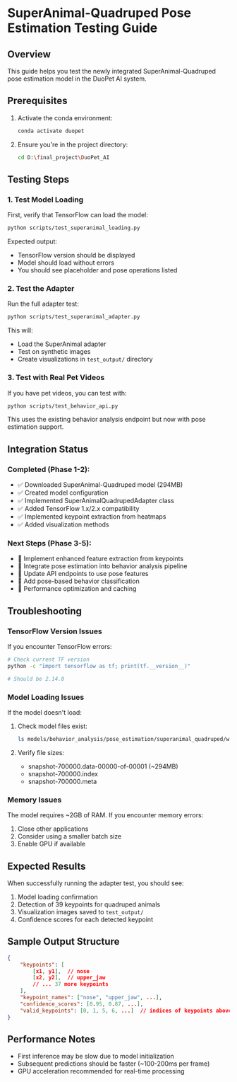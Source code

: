 # SuperAnimal-Quadruped Pose Estimation Testing Guide

## Overview
This guide helps you test the newly integrated SuperAnimal-Quadruped pose estimation model in the DuoPet AI system.

## Prerequisites
1. Activate the conda environment:
   ```bash
   conda activate duopet
   ```

2. Ensure you're in the project directory:
   ```bash
   cd D:\final_project\DuoPet_AI
   ```

## Testing Steps

### 1. Test Model Loading
First, verify that TensorFlow can load the model:
```bash
python scripts/test_superanimal_loading.py
```

Expected output:
- TensorFlow version should be displayed
- Model should load without errors
- You should see placeholder and pose operations listed

### 2. Test the Adapter
Run the full adapter test:
```bash
python scripts/test_superanimal_adapter.py
```

This will:
- Load the SuperAnimal adapter
- Test on synthetic images
- Create visualizations in `test_output/` directory

### 3. Test with Real Pet Videos
If you have pet videos, you can test with:
```bash
python scripts/test_behavior_api.py
```

This uses the existing behavior analysis endpoint but now with pose estimation support.

## Integration Status

### Completed (Phase 1-2):
- ✅ Downloaded SuperAnimal-Quadruped model (294MB)
- ✅ Created model configuration
- ✅ Implemented SuperAnimalQuadrupedAdapter class
- ✅ Added TensorFlow 1.x/2.x compatibility
- ✅ Implemented keypoint extraction from heatmaps
- ✅ Added visualization methods

### Next Steps (Phase 3-5):
- 🔲 Implement enhanced feature extraction from keypoints
- 🔲 Integrate pose estimation into behavior analysis pipeline
- 🔲 Update API endpoints to use pose features
- 🔲 Add pose-based behavior classification
- 🔲 Performance optimization and caching

## Troubleshooting

### TensorFlow Version Issues
If you encounter TensorFlow errors:
```bash
# Check current TF version
python -c "import tensorflow as tf; print(tf.__version__)"

# Should be 2.14.0
```

### Model Loading Issues
If the model doesn't load:
1. Check model files exist:
   ```bash
   ls models/behavior_analysis/pose_estimation/superanimal_quadruped/weights/
   ```

2. Verify file sizes:
   - snapshot-700000.data-00000-of-00001 (~294MB)
   - snapshot-700000.index
   - snapshot-700000.meta

### Memory Issues
The model requires ~2GB of RAM. If you encounter memory errors:
1. Close other applications
2. Consider using a smaller batch size
3. Enable GPU if available

## Expected Results

When successfully running the adapter test, you should see:
1. Model loading confirmation
2. Detection of 39 keypoints for quadruped animals
3. Visualization images saved to `test_output/`
4. Confidence scores for each detected keypoint

## Sample Output Structure
```json
{
    "keypoints": [
        [x1, y1],  // nose
        [x2, y2],  // upper_jaw
        // ... 37 more keypoints
    ],
    "keypoint_names": ["nose", "upper_jaw", ...],
    "confidence_scores": [0.95, 0.87, ...],
    "valid_keypoints": [0, 1, 5, 6, ...]  // indices of keypoints above threshold
}
```

## Performance Notes
- First inference may be slow due to model initialization
- Subsequent predictions should be faster (~100-200ms per frame)
- GPU acceleration recommended for real-time processing